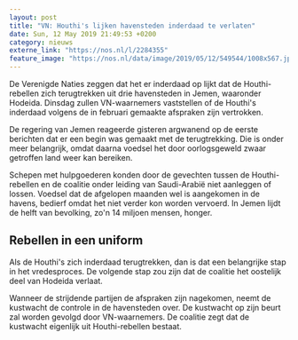 ```yaml
---
layout: post
title: "VN: Houthi's lijken havensteden inderdaad te verlaten"
date: Sun, 12 May 2019 21:49:53 +0200
category: nieuws
externe_link: "https://nos.nl/l/2284355"
feature_image: "https://nos.nl/data/image/2019/05/12/549544/1008x567.jpg"
---
```


<p>De Verenigde Naties zeggen dat het er inderdaad op lijkt dat de Houthi-rebellen zich terugtrekken uit drie havensteden in Jemen, waaronder Hodeida. Dinsdag zullen VN-waarnemers vaststellen of de Houthi's inderdaad volgens de in februari gemaakte afspraken zijn vertrokken.</p>
<p>De regering van Jemen reageerde gisteren argwanend op de eerste berichten dat er een begin was gemaakt met de terugtrekking. Die is onder meer belangrijk, omdat daarna voedsel het door oorlogsgeweld zwaar getroffen land weer kan bereiken.</p>
<p>Schepen met hulpgoederen konden door de gevechten tussen de Houthi-rebellen en de coalitie onder leiding van Saudi-Arabië niet aanleggen of lossen. Voedsel dat de afgelopen maanden wel is aangekomen in de havens, bedierf omdat het niet verder kon worden vervoerd. In Jemen lijdt de helft van bevolking, zo'n 14 miljoen mensen, honger.</p>
<h2>Rebellen in een uniform</h2>
<p>Als de Houthi's zich inderdaad terugtrekken, dan is dat een belangrijke stap in het vredesproces. De volgende stap zou zijn dat de coalitie het oostelijk deel van Hodeida verlaat.</p>
<p>Wanneer de strijdende partijen de afspraken zijn nagekomen, neemt de kustwacht de controle in de havensteden over. De kustwacht op zijn beurt zal worden gevolgd door VN-waarnemers. De coalitie zegt dat de kustwacht eigenlijk uit Houthi-rebellen bestaat.</p>
